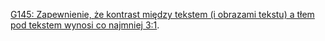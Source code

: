 [G145: Zapewnienie, że kontrast między tekstem (i obrazami tekstu) a tłem pod tekstem wynosi co najmniej 3:1](https://www.w3.org/WAI/WCAG22/Techniques/general/G145).